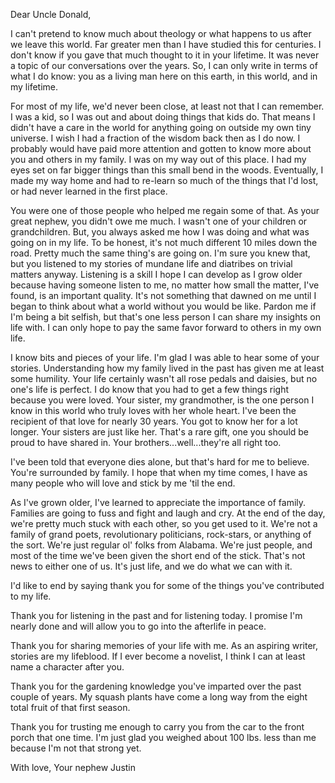 Dear Uncle Donald,

I can't pretend to know much about theology or what happens to us after we leave this world.  Far greater men than I have studied this for centuries.  I don't know if you gave that much thought to it in your lifetime.  It was never a topic of our conversations over the years.  So, I can only write in terms of what I do know:  you as a living man here on this earth, in this world, and in my lifetime.

For most of my life, we'd never been close, at least not that I can remember.  I was a kid, so I was out and about doing things that kids do.  That means I didn't have a care in the world for anything going on outside my own tiny universe.  I wish I had a fraction of the wisdom back then as I do now.  I probably would have paid more attention and gotten to know more about you and others in my family.  I was on my way out of this place.  I had my eyes set on far bigger things than this small bend in the woods.  Eventually, I made my way home and had to re-learn so much of the things that I'd lost, or had never learned in the first place.

You were one of those people who helped me regain some of that.  As your great nephew, you didn't owe me much.  I wasn't one of your children or grandchildren.  But, you always asked me how I was doing and what was going on in my life.  To be honest, it's not much different 10 miles down the road.  Pretty much the same thing's are going on.  I'm sure you knew that, but you listened to my stories of mundane life and diatribes on trivial matters anyway.  Listening is a skill I hope I can develop as I grow older because having someone listen to me, no matter how small the matter, I've found, is an important quality.  It's not something that dawned on me until I began to think about what a world without you would be like.  Pardon me if I'm being a bit selfish, but that's one less person I can share my insights on life with.  I can only hope to pay the same favor forward to others in my own life.

I know bits and pieces of your life.  I'm glad I was able to hear some of your stories.  Understanding how my family lived in the past has given me at least some humility.  Your life certainly wasn't all rose pedals and daisies, but no one's life is perfect.  I do know that you had to get a few things right because you were loved.  Your sister, my grandmother, is the one person I know in this world who truly loves with her whole heart.  I've been the recipient of that love for nearly 30 years.  You got to know her for a lot longer.  Your sisters are just like her. That's a rare gift, one you should be proud to have shared in.  Your brothers...well...they're all right too.

I've been told that everyone dies alone, but that's hard for me to believe.  You're surrounded by family.  I hope that when my time comes, I have as many people who will love and stick by me 'til the end.

As I've grown older, I've learned to appreciate the importance of family.  Families are going to fuss and fight and laugh and cry.  At the end of the day, we're pretty much stuck with each other, so you get used to it.  We're not a family of grand poets, revolutionary politicians, rock-stars, or anything of the sort.  We're just regular ol' folks from Alabama.  We're just people, and most of the time we've been given the short end of the stick.  That's not news to either one of us.  It's just life, and we do what we can with it.

I'd like to end by saying thank you for some of the things you've contributed to my life.

Thank you for listening in the past and for listening today.  I promise I'm nearly done and will allow you to go into the afterlife in peace.

Thank you for sharing memories of your life with me.  As an aspiring writer, stories are my lifeblood.  If I ever become a novelist, I think I can at least name a character after you.

Thank you for the gardening knowledge you've imparted over the past couple of years.  My squash plants have come a long way from the eight total fruit of that first season.

Thank you for trusting me enough to carry you from the car to the front porch that one time.  I'm just glad you weighed about 100 lbs. less than me because I'm not that strong yet.

With love,
Your nephew Justin
